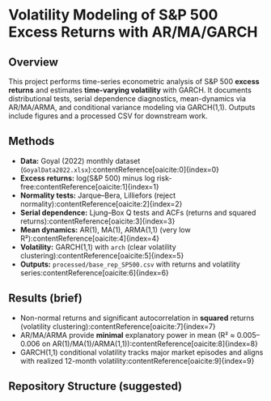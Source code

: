 # Volatility Modeling of S&P 500 Excess Returns with AR/MA/GARCH

## Overview
This project performs time-series econometric analysis of S&P 500 **excess returns** and estimates **time-varying volatility** with GARCH. It documents distributional tests, serial dependence diagnostics, mean-dynamics via AR/MA/ARMA, and conditional variance modeling via GARCH(1,1). Outputs include figures and a processed CSV for downstream work.

## Methods
- **Data:** Goyal (2022) monthly dataset (`GoyalData2022.xlsx`):contentReference[oaicite:0]{index=0}
- **Excess returns:** log(S&P 500) minus log risk-free:contentReference[oaicite:1]{index=1}
- **Normality tests:** Jarque–Bera, Lilliefors (reject normality):contentReference[oaicite:2]{index=2}
- **Serial dependence:** Ljung–Box Q tests and ACFs (returns and squared returns):contentReference[oaicite:3]{index=3}
- **Mean dynamics:** AR(1), MA(1), ARMA(1,1) (very low R²):contentReference[oaicite:4]{index=4}
- **Volatility:** GARCH(1,1) with `arch` (clear volatility clustering):contentReference[oaicite:5]{index=5}
- **Outputs:** `processed/base_rep_SP500.csv` with returns and volatility series:contentReference[oaicite:6]{index=6}

## Results (brief)
- Non-normal returns and significant autocorrelation in **squared** returns (volatility clustering):contentReference[oaicite:7]{index=7}  
- AR/MA/ARMA provide **minimal** explanatory power in mean (R² ≈ 0.005–0.006 on AR(1)/MA(1)/ARMA(1,1)):contentReference[oaicite:8]{index=8}  
- GARCH(1,1) conditional volatility tracks major market episodes and aligns with realized 12-month volatility:contentReference[oaicite:9]{index=9}

## Repository Structure (suggested)
